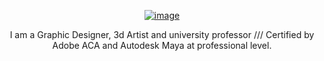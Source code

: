 

<p align="center">
  <a href="https://wilzamguerrero.ml/">
  <img src="https://raw.githubusercontent.com/wilzamguerrero/SDZ/main/SDZ_custom/icon/logowzg.png" alt="image">
</a></p>

<p align="center"> I am a Graphic Designer, 3d Artist and university professor /// Certified by Adobe ACA and Autodesk Maya at professional level.</p>

